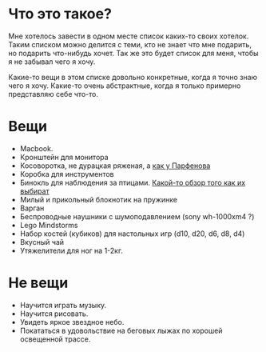# Что это такое?

Мне хотелось завести в одном месте список каких-то своих хотелок. Таким списком можно делится с теми, кто не знает что мне подарить, но подарить что-нибудь хочет. Так же это будет список для меня, чтобы я не забывал чего я хочу. 

Какие-то вещи в этом списке довольно конкретные, когда я точно знаю чего я хочу. Какие-то очень абстрактные, когда я только примерно представляю себе что-то.

# Вещи

 * Macbook.  
 * Кронштейн для монитора
 * Косоворотка, не дурацкая ряженая, а [как у Парфенова](https://youtu.be/IwJL1CM7EuQ?t=1435) 
 * Коробка для инструментов
 * Бинокль для наблюдения за птицами. [Какой-то обзор того как их выбират](https://www.iamphotographer.eu/RU/4629/2015/09/luchshie-binokli-dlja-ornitologov-lyubitelejj)
 * Милый и прикольный блокнотик на пружинке
 * Варган
 * Беcпроводные наушники с шумоподавлением (sony wh-1000xm4 ?)
 * Lego Mindstorms
 * Набор костей (кубиков) для настольных игр (d10, d20, d6, d8, d4)
 * Вкусный чай
 * Утяжелители для ног на 1-2кг.

# Не вещи

 * Научится играть музыку. 
 * Научится рисовать. 
 * Увидеть яркое звездное небо.
 * Покататься в удовольствие на беговых лыжах по хорошей освещенной трассе.

